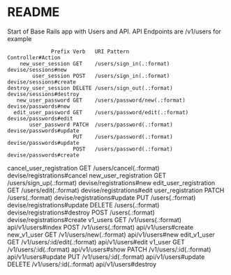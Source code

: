 # README

Start of Base Rails app with Users and API.
API Endpoints are <base-url>/v1/users for example

                  Prefix Verb   URI Pattern                    Controller#Action
        new_user_session GET    /users/sign_in(.:format)       devise/sessions#new
            user_session POST   /users/sign_in(.:format)       devise/sessions#create
    destroy_user_session DELETE /users/sign_out(.:format)      devise/sessions#destroy
       new_user_password GET    /users/password/new(.:format)  devise/passwords#new
      edit_user_password GET    /users/password/edit(.:format) devise/passwords#edit
           user_password PATCH  /users/password(.:format)      devise/passwords#update
                         PUT    /users/password(.:format)      devise/passwords#update
                         POST   /users/password(.:format)      devise/passwords#create
cancel_user_registration GET    /users/cancel(.:format)        devise/registrations#cancel
   new_user_registration GET    /users/sign_up(.:format)       devise/registrations#new
  edit_user_registration GET    /users/edit(.:format)          devise/registrations#edit
       user_registration PATCH  /users(.:format)               devise/registrations#update
                         PUT    /users(.:format)               devise/registrations#update
                         DELETE /users(.:format)               devise/registrations#destroy
                         POST   /users(.:format)               devise/registrations#create
                v1_users GET    /v1/users(.:format)            api/v1/users#index
                         POST   /v1/users(.:format)            api/v1/users#create
             new_v1_user GET    /v1/users/new(.:format)        api/v1/users#new
            edit_v1_user GET    /v1/users/:id/edit(.:format)   api/v1/users#edit
                 v1_user GET    /v1/users/:id(.:format)        api/v1/users#show
                         PATCH  /v1/users/:id(.:format)        api/v1/users#update
                         PUT    /v1/users/:id(.:format)        api/v1/users#update
                         DELETE /v1/users/:id(.:format)        api/v1/users#destroy
